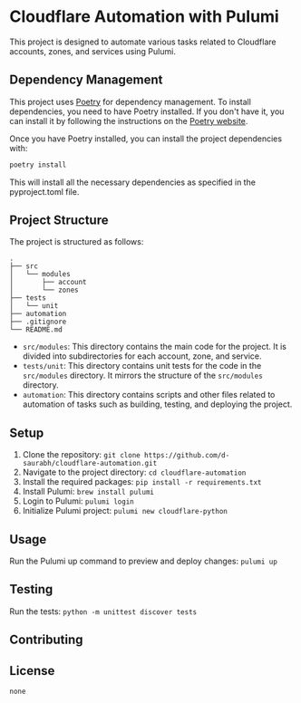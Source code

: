 # Cloudflare Automation with Pulumi

This project is designed to automate various tasks related to Cloudflare accounts, zones, and services using Pulumi.

## Dependency Management

This project uses [Poetry](https://python-poetry.org/) for dependency management. To install dependencies, you need to have Poetry installed. If you don't have it, you can install it by following the instructions on the [Poetry website](https://python-poetry.org/docs/#installation).

Once you have Poetry installed, you can install the project dependencies with:

```bash
poetry install
```
This will install all the necessary dependencies as specified in the pyproject.toml file.

## Project Structure

The project is structured as follows:

```
.
├── src
│   └── modules
│       ├── account
│       └── zones
├── tests
│   └── unit
├── automation
├── .gitignore
└── README.md
```

- `src/modules`: This directory contains the main code for the project. It is divided into subdirectories for each account, zone, and service.
- `tests/unit`: This directory contains unit tests for the code in the `src/modules` directory. It mirrors the structure of the `src/modules` directory.
- `automation`: This directory contains scripts and other files related to automation of tasks such as building, testing, and deploying the project.

## Setup

1. Clone the repository: `git clone https://github.com/d-saurabh/cloudflare-automation.git`
2. Navigate to the project directory: `cd cloudflare-automation`
3. Install the required packages: `pip install -r requirements.txt`
4. Install Pulumi: `brew install pulumi`
5. Login to Pulumi: `pulumi login`
6. Initialize Pulumi project: `pulumi new cloudflare-python`

## Usage

Run the Pulumi up command to preview and deploy changes: `pulumi up`

## Testing

Run the tests: `python -m unittest discover tests`

## Contributing


## License

`none`
